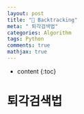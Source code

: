 ```yaml
---
layout: post
title: "🔄 Backtracking"
meta: " 퇴각검색법"
categories: Algorithm
tags: Python
comments: true
mathjax: true
---
```




* content
{:toc}
# 퇴각검색법

